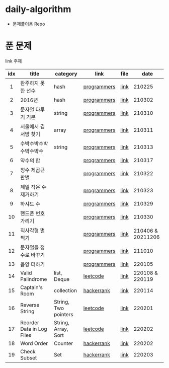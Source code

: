 # daily-algorithm
- 문제풀이용 Repo

# 푼 문제
 link 주제 

| idx  | title                          | category    | link                                                         | file                                                       | date |
| :--: | ----------------------------- | ----------- | ------------------------------------------------------------ | ------------------------------------------------------------ | ---- |
|  1  | 완주하지 못한 선수                  | hash       | [programmers](https://programmers.co.kr/learn/courses/30/lessons/42576)      | [link](https://github.com/prograsshopper/daily-algorithm/blob/main/programmers/year_2021/20210225_hash.py) | 210225    |
|  2  | 2016년                 | hash       | [programmers](https://programmers.co.kr/learn/courses/30/lessons/12901)      | [link](https://github.com/prograsshopper/daily-algorithm/commit/ee49b56df4d1486cc9f839502ab267b06ce7ab79) | 210302    |
|  3  | 문자열 다루기 기본               | string       | [programmers](https://programmers.co.kr/learn/courses/30/lessons/12918)      | [link](https://github.com/prograsshopper/daily-algorithm/commit/ee49b56df4d1486cc9f839502ab267b06ce7ab79) | 210310    |
|  4  | 서울에서 김서방 찾기           | array       | [programmers](https://programmers.co.kr/learn/courses/30/lessons/12919)      | [link](https://github.com/prograsshopper/daily-algorithm/blob/main/programmers/year_2021/20210311_arr.py) | 210311    |
|  5  |  수박수박수박수박수박수              | string       | [programmers](https://programmers.co.kr/learn/courses/30/lessons/12922)      | [link]() | 210313    |
|  6  | 약수의 합               |        | [programmers](https://programmers.co.kr/learn/courses/30/lessons/12928)      | [link](https://github.com/prograsshopper/daily-algorithm/blob/main/programmers/year_2021/20210317_sum_of_factors.py) | 210317    |
|  7  | 정수 제곱근 판별               |        | [programmers](https://programmers.co.kr/learn/courses/30/lessons/12934)      | [link](https://github.com/prograsshopper/daily-algorithm/blob/main/programmers/year_2021/20210322.py) | 210322    |
|  8  | 제일 작은 수 제거하기               |        | [programmers](https://programmers.co.kr/learn/courses/30/lessons/12935)      | [link](https://github.com/prograsshopper/daily-algorithm/blob/main/programmers/year_2021/20210323.py) | 210323    |
|  9  | 하샤드 수               |       | [programmers](https://programmers.co.kr/learn/courses/30/lessons/12947)      | [link](https://github.com/prograsshopper/daily-algorithm/blob/main/programmers/year_2021/20210329.py) | 210329    |
| 10  | 핸드폰 번호 가리기               |        | [programmers](https://programmers.co.kr/learn/courses/30/lessons/12947)      | [link](https://github.com/prograsshopper/daily-algorithm/blob/main/programmers/year_2021/20210330.py) | 210330    |
| 11  | 직사각형 별찍기               |        | [programmers](https://programmers.co.kr/learn/courses/30/lessons/12969)      | [link](https://github.com/prograsshopper/daily-algorithm/blob/main/programmers/year_2021/20210406.py) | 210406 & 20211206    |
| 12  | 문자열을 정수로 바꾸기               |        | [programmers](https://programmers.co.kr/learn/courses/30/lessons/12925)      | [link](https://github.com/prograsshopper/daily-algorithm/blob/main/programmers/year_2021/20211010.py) | 211010    |
| 13  | 음양 더하기               |        | [programmers](https://programmers.co.kr/learn/courses/30/lessons/76501)      | [link](https://github.com/prograsshopper/daily-algorithm/blob/main/programmers/year_2022/20220105.py) | 220105    |
| 14  | Valid Palindrome               | list, Deque       | [leetcode](https://leetcode.com/problems/valid-palindrome/)      | [link](https://github.com/prograsshopper/daily-algorithm/blob/main/leetcode/20220108.py) | 220108 & 220119  |
| 15  | Captain's Room               | collection       | [hackerrank](https://www.hackerrank.com/contests/udacity-dt-ps3/challenges/py-the-captains-room)      | [link](https://github.com/prograsshopper/daily-algorithm/blob/main/hackerrank/20220114.py) | 220114    |
| 16  | Reverse String               | String, Two pointers       | [leetcode](https://leetcode.com/problems/reverse-string/)      | [link](https://github.com/prograsshopper/daily-algorithm/blob/main/leetcode/20220201.py) | 220201    |
| 17  | Reorder Data in Log Files               | String, Array, Sort    | [leetcode](https://leetcode.com/problems/reorder-data-in-log-files/)      | [link](https://github.com/prograsshopper/daily-algorithm/blob/main/leetcode/20220202.py) | 220202    |
| 18  | Word Order               | Counter    | [hackerrank](https://www.hackerrank.com/contests/udacity-dt-ps3/challenges/word-order/problem)      | [link](https://github.com/prograsshopper/daily-algorithm/blob/main/hackerrank/20220202.py) | 220202    |
| 19  | Check Subset               | Set    | [hackerrank](https://www.hackerrank.com/contests/udacity-dt-ps3/challenges/py-check-subset)      | [link](https://github.com/prograsshopper/daily-algorithm/blob/main/hackerrank/20220203.py) | 220203    |